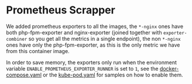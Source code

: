 # Prometheus Scrapper

We added prometheus exporters to all the images, the `*-nginx` ones have both php-fpm-exporter and nginx-exporter (joined together with `exporter-combiner` so you get all the metrics in a single endpoint), the non `*-nginx` ones have only the php-fpm-exporter, as this is the only metric we have from this container image.

In order to save memory, the exporters only run when the environment variable `ENABLE_PROMETHEUS_EXPORTER_RUNNER` is set to `1`, see the [docker-compose.yaml](../8.1/docker-compose.yaml) or the [kube-pod.yaml](../8.1/kube-pod.yaml) for samples on how to enable them.
